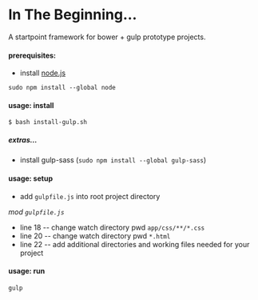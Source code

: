 # In The Beginning...
A startpoint framework for bower + gulp prototype projects.


#### prerequisites:
- install [node.js](https://nodejs.org/en/)
```shell
sudo npm install --global node
```


#### usage: install
```shell
$ bash install-gulp.sh
```

##### extras...
- install gulp-sass (`sudo npm install --global gulp-sass`)


#### usage: setup
+ add `gulpfile.js` into root project directory

_mod `gulpfile.js`_
- line 18 -- change watch directory pwd `app/css/**/*.css`
- line 20 -- change watch directory pwd `*.html`
- line 22 -- add additional directories and working files needed for your project


#### usage: run
```shell
gulp
```

